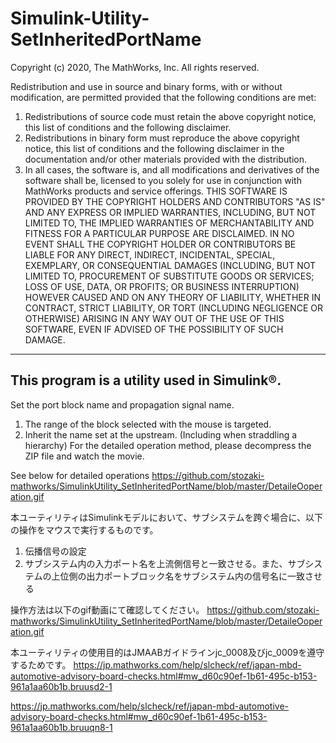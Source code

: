 # Simulink-Utility-SetInheritedPortName

Copyright (c) 2020, The MathWorks, Inc.
All rights reserved.

Redistribution and use in source and binary forms, with or without modification, are permitted provided that the following conditions are met:
1. Redistributions of source code must retain the above copyright notice, this list of conditions and the following disclaimer.
2. Redistributions in binary form must reproduce the above copyright notice, 
   this list of conditions and the following disclaimer in the documentation and/or other materials provided with the distribution.
3. In all cases, the software is, and all modifications and derivatives of the software shall be,
   licensed to you solely for use in conjunction with MathWorks products and service offerings. 
THIS SOFTWARE IS PROVIDED BY THE COPYRIGHT HOLDERS AND CONTRIBUTORS "AS IS" AND ANY EXPRESS OR IMPLIED WARRANTIES,
INCLUDING, BUT NOT LIMITED TO, THE IMPLIED WARRANTIES OF MERCHANTABILITY AND FITNESS FOR A PARTICULAR PURPOSE ARE DISCLAIMED.
IN NO EVENT SHALL THE COPYRIGHT HOLDER OR CONTRIBUTORS BE LIABLE FOR ANY DIRECT, INDIRECT, INCIDENTAL, SPECIAL, EXEMPLARY, OR CONSEQUENTIAL DAMAGES
(INCLUDING, BUT NOT LIMITED TO, PROCUREMENT OF SUBSTITUTE GOODS OR SERVICES; LOSS OF USE, DATA, OR PROFITS; OR BUSINESS INTERRUPTION)
HOWEVER CAUSED AND ON ANY THEORY OF LIABILITY, WHETHER IN CONTRACT, STRICT LIABILITY, OR TORT
(INCLUDING NEGLIGENCE OR OTHERWISE) ARISING IN ANY WAY OUT OF THE USE OF THIS SOFTWARE, EVEN IF ADVISED OF THE POSSIBILITY OF SUCH DAMAGE.

-----------------------------------------------------------------------------------------------------------------------------------------

## This program is a utility used in Simulink®.
Set the port block name and propagation signal name.
1. The range of the block selected with the mouse is targeted.
2. Inherit the name set at the upstream. (Including when straddling a hierarchy)
For the detailed operation method, please decompress the ZIP file and watch the movie.

See below for detailed operations
https://github.com/stozaki-mathworks/SimulinkUtility_SetInheritedPortName/blob/master/DetaileOoperation.gif

本ユーティリティはSimulinkモデルにおいて、サブシステムを跨ぐ場合に、以下の操作をマウスで実行するものです。
1. 伝播信号の設定
2. サブシステム内の入力ポート名を上流側信号と一致させる。また、サブシステムの上位側の出力ポートブロック名をサブシステム内の信号名に一致させる

操作方法は以下のgif動画にて確認してください。
https://github.com/stozaki-mathworks/SimulinkUtility_SetInheritedPortName/blob/master/DetaileOoperation.gif

本ユーティリティの使用目的はJMAABガイドラインjc_0008及びjc_0009を遵守するためです。
https://jp.mathworks.com/help/slcheck/ref/japan-mbd-automotive-advisory-board-checks.html#mw_d60c90ef-1b61-495c-b153-961a1aa60b1b.bruusd2-1

https://jp.mathworks.com/help/slcheck/ref/japan-mbd-automotive-advisory-board-checks.html#mw_d60c90ef-1b61-495c-b153-961a1aa60b1b.bruuqn8-1
